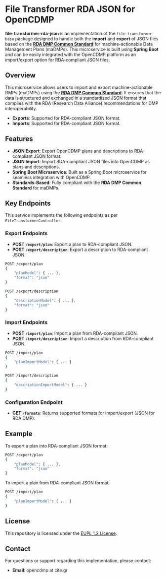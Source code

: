 # File Transformer RDA JSON for OpenCDMP

**file-transformer-rda-json** is an implementation of the `file-transformer-base` package designed to handle both the **import** and **export** of JSON files based on the **[RDA DMP Common Standard](https://github.com/RDA-DMP-Common/RDA-DMP-Common-Standard)** for machine-actionable Data Management Plans (maDMPs). This microservice is built using **Spring Boot** and can be easily integrated with the OpenCDMP platform as an import/export option for RDA-compliant JSON files.

## Overview

This microservice allows users to import and export machine-actionable DMPs (maDMPs) using the **[RDA DMP Common Standard](https://github.com/RDA-DMP-Common/RDA-DMP-Common-Standard)**. It ensures that the data is structured and exchanged in a standardized JSON format that complies with the RDA (Research Data Alliance) recommendations for DMP interoperability.

- **Exports**: Supported for RDA-compliant JSON format.
- **Imports**: Supported for RDA-compliant JSON format.

## Features

- **JSON Export**: Export OpenCDMP plans and descriptions to RDA-compliant JSON format.
- **JSON Import**: Import RDA-compliant JSON files into OpenCDMP as plans and descriptions.
- **Spring Boot Microservice**: Built as a Spring Boot microservice for seamless integration with OpenCDMP.
- **Standards-Based**: Fully compliant with the **RDA DMP Common Standard** for maDMPs.

## Key Endpoints

This service implements the following endpoints as per `FileTransformerController`:

### Export Endpoints

- **POST `/export/plan`**: Export a plan to RDA-compliant JSON.
- **POST `/export/description`**: Export a description to RDA-compliant JSON.

```bash
POST /export/plan
{
    "planModel": { ... },
    "format": "json"
}
```

```bash
POST /export/description
{
    "descriptionModel": { ... },
    "format": "json"
}
```

### Import Endpoints

- **POST `/import/plan`**: Import a plan from RDA-compliant JSON.
- **POST `/import/description`**: Import a description from RDA-compliant JSON.

```bash
POST /import/plan
{
    "planImportModel": { ... }
}
```

```bash
POST /import/description
{
    "descriptionImportModel": { ... }
}
```

### Configuration Endpoint

- **GET `/formats`**: Returns supported formats for import/export (JSON for RDA DMP).

## Example

To export a plan into RDA-compliant JSON format:

```bash
POST /export/plan
{
    "planModel": { ... },
    "format": "json"
}
```

To import a plan from RDA-compliant JSON format:

```bash
POST /import/plan
{
    "planImportModel": { ... }
}
```

## License

This repository is licensed under the [EUPL 1.2 License](LICENSE).

## Contact

For questions or support regarding this implementation, please contact:

- **Email**: opencdmp at cite.gr

